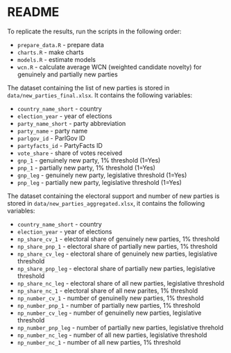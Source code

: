 # README

To replicate the results, run the scripts in the following order:

- `prepare_data.R` - prepare data
- `charts.R` - make charts
- `models.R` - estimate models
- `wcn.R` - calculate average WCN (weighted candidate novelty) for genuinely and partially new parties

The dataset containing the list of new parties is stored in `data/new_parties_final.xlsx`. It contains the following variables:  
- `country_name_short` - country  
- `election_year` - year of elections  
- `party_name_short` - party abbreviation  
- `party_name` - party name  
- `parlgov_id` - ParlGov ID  
- `partyfacts_id` - PartyFacts ID  
- `vote_share` - share of votes received  
- `gnp_1` - genuinely new party, 1% threshold (1=Yes)  
- `pnp_1` - partially new party, 1% threshold (1=Yes)  
- `gnp_leg` - genuinely new party, legislative threshold (1=Yes)  
- `pnp_leg` - partially new party, legislative threshold (1=Yes)  

The dataset containing the electoral support and number of new parties is stored in `data/new_parties_aggregated.xlsx`, it contains the following variables:  
- `country_name_short` - country  
- `election_year` - year of elections  
- `np_share_cv_1` - electoral share of genuinely new parties, 1% threshold  
- `np_share_pnp_1` - electoral share of partially new parties, 1% threshold  
- `np_share_cv_leg` - electoral share of genuinely new parties, legislative threshold  
- `np_share_pnp_leg` - electoral share of partially new parties, legislative threshold  
- `np_share_nc_leg` - electoral share of all new parties, legislative threshold  
- `np_share_nc_1` - electoral share of all new parites, 1% threshold  
- `np_number_cv_1` - number of genuinelly new parties, 1% threshold  
- `np_number_pnp_1` - number of partially new parties, 1% threshold  
- `np_number_cv_leg` - number of genuinelly new parties, legislative threshold  
- `np_number_pnp_leg` - number of partially new parties, legislative threhold  
- `np_number_nc_leg` - number of all new parties, legislative threshold  
- `np_number_nc_1` - number of all new parties, 1% threshold  